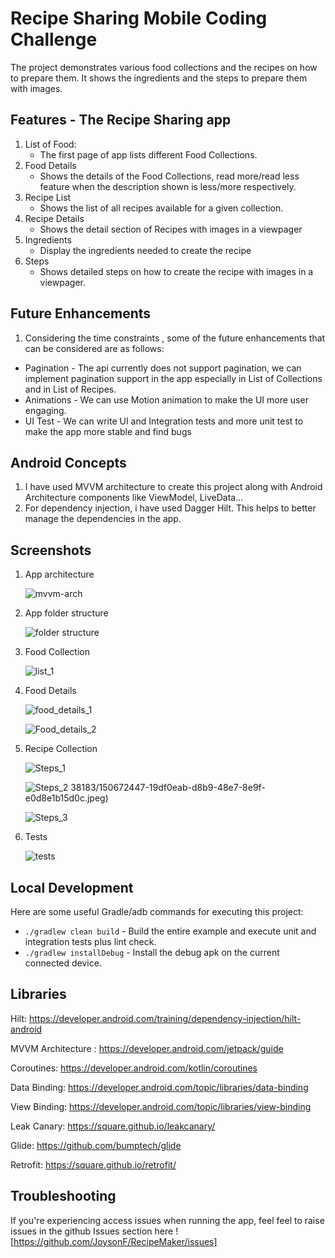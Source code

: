 # Recipe Sharing Mobile Coding Challenge

The project demonstrates various food collections and the recipes on how to prepare them. It shows the ingredients and the steps to prepare them with images.

## Features - The Recipe Sharing app 
1) List of Food:
   - The first page of app lists different Food Collections.
2) Food Details
   - Shows the details of the Food Collections, read more/read less feature when the description shown is less/more respectively.
3) Recipe List
   - Shows the list of all recipes available for a given collection.
4) Recipe Details
   - Shows the detail section of Recipes with images in a viewpager
5) Ingredients
   - Display the ingredients needed to create the recipe
6) Steps
   - Shows detailed steps on how to create the recipe with images in a viewpager.

## Future Enhancements
1) Considering the time constraints , some of the future enhancements that can be considered are as follows:
* Pagination - The api currently does not support pagination, we can implement pagination support in the app especially in List of Collections and in List of Recipes.
* Animations - We can use Motion animation to make the UI more user engaging.
* UI Test - We can write UI and Integration tests and more unit test to make the app more stable and find bugs


## Android Concepts
1) I have used MVVM architecture to create this project along with Android Architecture components like ViewModel, LiveData... 
2) For dependency injection, i have used Dagger Hilt. This helps to better manage the dependencies in the app.


## Screenshots
1) App architecture

   ![mvvm-arch](https://user-images.githubusercontent.com/6438183/150671806-f234d247-8199-4429-b92a-837d79a240de.png)

2) App folder structure

   ![folder structure](https://user-images.githubusercontent.com/6438183/150672652-9ca769ed-e147-4d2e-b98f-7ccd97d43422.png)
   
3) Food Collection

   ![list_1](https://user-images.githubusercontent.com/6438183/150672436-cf2927ba-76f3-4b91-9bb7-eaec1a84b4c3.jpeg)

4) Food Details

   ![food_details_1](https://user-images.githubusercontent.com/6438183/150672439-5c01be2f-7a20-43d4-bae4-0c3fba4e48b4.jpeg)

   ![Food_details_2](https://user-images.githubusercontent.com/6438183/150672443-7d234913-8923-4023-8eed-b74688b5ecc2.jpeg)
   
5) Recipe Collection

   ![Steps_1](https://user-images.githubusercontent.com/6438183/150672500-abcdb433-b13c-46c3-936e-a047b86a194f.jpeg)

   ![Steps_2](https://user-images.githubusercontent.com/6438183/150672449-2763e81e-e664-4698-85ec-359b10ddf68d.jpeg)
   38183/150672447-19df0eab-d8b9-48e7-8e9f-e0d8e1b15d0c.jpeg)

   ![Steps_3](https://user-images.githubusercontent.com/6438183/150672520-c1fe3c26-1153-4049-b4c5-32f63d00c275.jpeg)
   
6) Tests

   ![tests](https://user-images.githubusercontent.com/6438183/150672658-24be4916-c823-400d-9939-30e0a279ca02.png)


## Local Development

Here are some useful Gradle/adb commands for executing this project:

* `./gradlew clean build` - Build the entire example and execute unit and integration tests plus lint check.
* `./gradlew installDebug` - Install the debug apk on the current connected device.

## Libraries

Hilt: https://developer.android.com/training/dependency-injection/hilt-android

MVVM Architecture : https://developer.android.com/jetpack/guide

Coroutines: https://developer.android.com/kotlin/coroutines

Data Binding: https://developer.android.com/topic/libraries/data-binding

View Binding: https://developer.android.com/topic/libraries/view-binding

Leak Canary: https://square.github.io/leakcanary/

Glide: https://github.com/bumptech/glide

Retrofit: https://square.github.io/retrofit/


## Troubleshooting

If you're experiencing access issues when running the app, feel feel to raise issues in the github Issues section here ![https://github.com/JoysonF/RecipeMaker/issues]
